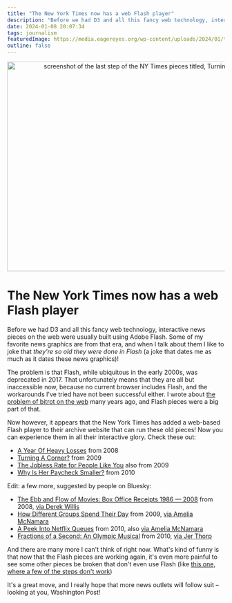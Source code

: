 ```yaml
---
title: "The New York Times now has a web Flash player"
description: "Before we had D3 and all this fancy web technology, interactive news pieces on the web were usually built using Adobe Flash. Since the demise of Flash, they have all been broken, but now the NY Times has added a web-based Flash player to their archives so they can be experienced again in all their interactive glory!"
date: 2024-01-08 20:07:34
tags: journalism
featuredImage: https://media.eagereyes.org/wp-content/uploads/2024/01/turning-corner.png
outline: false
---
```


<p align="center"><img src="https://media.eagereyes.org/wp-content/uploads/2024/01/turning-corner.png" width="646" height="485" alt="screenshot of the last step of the NY Times pieces titled, Turning A Corner" /></p>

# The New York Times now has a web Flash player

Before we had D3 and all this fancy web technology, interactive news pieces on the web were usually built using Adobe Flash. Some of my favorite news graphics are from that era, and when I talk about them I like to joke that _they're so old they were done in Flash_ (a joke that dates me as much as it dates these news graphics)!

The problem is that Flash, while ubiquitous in the early 2000s, was deprecated in 2017. That unfortunately means that they are all but inaccessible now, because no current browser includes Flash, and the workarounds I've tried have not been successful either. I wrote about [the problem of bitrot on the web](https://eagereyes.org/blog/2016/the-bits-are-rotting-in-the-state-of-data-journalism) many years ago, and Flash pieces were a big part of that.

Now however, it appears that the New York Times has added a web-based Flash player to their archive website that can run these old pieces! Now you can experience them in all their interactive glory. Check these out:

- [A Year Of Heavy Losses](https://archive.nytimes.com/www.nytimes.com/interactive/2008/09/15/business/20080916-treemap-graphic.html) from 2008
- [Turning A Corner?](https://archive.nytimes.com/www.nytimes.com/interactive/2009/07/02/business/economy/20090705-cycles-graphic.html) from 2009
- [The Jobless Rate for People Like You](https://archive.nytimes.com/www.nytimes.com/interactive/2009/11/06/business/economy/unemployment-lines.html) also from 2009
- [Why Is Her Paycheck Smaller?](https://archive.nytimes.com/www.nytimes.com/interactive/2009/03/01/business/20090301_WageGap.html) from 2010

Edit: a few more, suggested by people on Bluesky:
- [The Ebb and Flow of Movies: Box Office Receipts 1986 — 2008](https://archive.nytimes.com/www.nytimes.com/interactive/2008/02/23/movies/20080223_REVENUE_GRAPHIC.html) from 2008, [via Derek Willis](https://bsky.app/profile/dwillis.bsky.social/post/3kikmetdqee25)
- [How Different Groups Spend Their Day](https://archive.nytimes.com/www.nytimes.com/interactive/2009/07/31/business/20080801-metrics-graphic.html) from 2009, [via Amelia McNamara](https://bsky.app/profile/ameliamn.bsky.social/post/3kil4zstuc72b)
- [A Peek Into Netflix Queues](https://archive.nytimes.com/www.nytimes.com/interactive/2010/01/10/nyregion/20100110-netflix-map.html) from 2010, also [via Amelia McNamara](https://bsky.app/profile/ameliamn.bsky.social/post/3kil4zstuc72b)
- [Fractions of a Second: An Olympic Musical](https://archive.nytimes.com/www.nytimes.com/interactive/2010/02/26/sports/olympics/20100226-olysymphony.html?_r=1) from 2010, [via Jer Thorp](https://bsky.app/profile/jerthorp.bsky.social/post/3kikem7r3rz2n)

And there are many more I can't think of right now. What's kind of funny is that now that the Flash pieces are working again, it's even more painful to see some other pieces be broken that don't even use Flash (like [this one, where a few of the steps don't work](https://archive.nytimes.com/www.nytimes.com/interactive/2013/04/16/science/disease-overlap-in-elderly.html))

It's a great move, and I really hope that more news outlets will follow suit – looking at you, Washington Post!

<PostedBy />